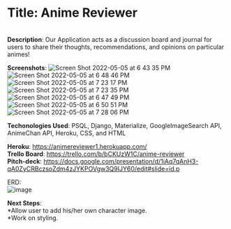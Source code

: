 **<h1>Title**: Anime Reviewer</h1>
<br>
**Description**: Our Application acts as a discussion board and journal for users to share their thoughts, recommendations, and opinions on particular animes!

**Screenshots**:
![Screen Shot 2022-05-05 at 6 43 35 PM](https://user-images.githubusercontent.com/100500958/167039183-1b5ff131-cc74-45c2-99ae-a26c5b5fda40.png)
![Screen Shot 2022-05-05 at 6 48 46 PM](https://user-images.githubusercontent.com/100500958/167038859-170360be-e6ee-4f83-a476-f6d9d1ecaf8c.png)
![Screen Shot 2022-05-05 at 7 23 17 PM](https://user-images.githubusercontent.com/100500958/167042742-fc6367a6-6132-48e6-96e4-4e8d166ae864.png)
![Screen Shot 2022-05-05 at 7 23 35 PM](https://user-images.githubusercontent.com/100500958/167042747-cc329a88-e368-436e-8244-da907adff1b0.png)
![Screen Shot 2022-05-05 at 6 47 49 PM](https://user-images.githubusercontent.com/100500958/167039051-46cce673-efc3-4de5-9529-749591c0ff52.png)
![Screen Shot 2022-05-05 at 6 50 51 PM](https://user-images.githubusercontent.com/100500958/167039199-9030a5ad-fff6-4331-8691-c4ab0873d927.png)
![Screen Shot 2022-05-05 at 7 28 06 PM](https://user-images.githubusercontent.com/100500958/167042952-8fc21f03-e7ba-4cad-95cd-7363d99e211e.png)



**Techonologies Used**: PSQL, Django, Materialize, GoogleImageSearch API, AnimeChan API, Heroku, CSS, and HTML

**Heroku**: https://animereviewer1.herokuapp.com/ <br>
**Trello Board**: https://trello.com/b/bCKUzW1C/anime-reviewer <br>
**Pitch-deck**: https://docs.google.com/presentation/d/1iAq7qAnH3-qA0ZyCRBczsoZdm4zJYKPOVgw3Q9IJY60/edit#slide=id.p

ERD:<br>
![image](https://user-images.githubusercontent.com/100500958/167035064-84e073b0-9bf0-4d54-8fbe-470bdc5d5709.png)


**Next Steps**: <br>
*Allow user to add his/her own character image. <br>
*Work on styling.

